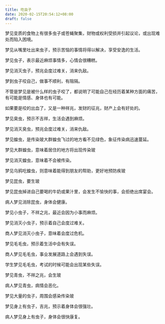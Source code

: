```yaml
---
title: 吃虫子
date: 2020-02-15T20:54:12+08:00
draft: false
---
```


梦见变质的食物上有很多虫子或苍蝇聚集，财物或权利受损并引起议论，或出现难处而陷入困境。




梦见从嘴里吐出来虫子，预示苦恼的事情将得以解决，享受安逸的生活。




梦见虫子，表示最近麻烦事情多，心情会很糟糕。




梦见消灭虫子，预兆会度过难关，消来仇敌。




梦到虫子咬自己，做事不顺利，有阻隔。

不管是梦见是被什么样的虫子咬了，都说明了可能自己在经历着某种方面的痛苦，有可能是情感、身体也有可能。

如果要是咬的出血了，又是一种祥兆，发财的征兆，财产上会有好处的。




梦见臭虫，预示不吉祥，生活会遇到麻烦。

梦见消灭臭虫，预兆会度过难关，消来仇敌。




梦见蝗虫，是传染玻大群蝗虫飞过的地方看不见绿色，象征传染病迅速蔓延。




梦见大群蝗虫，意味着居住的地方将出现传染玻


梦见消灭蝗虫，意味着不会被传染。




梦见乌鸦吃蝗虫，则意味着能得到朋友的帮助，更好地预防疾玻


梦见昆虫，要生玻


梦见昆虫掉进自己要喝的牛奶或果汁里，会发生不愉快的事，会拒绝出席宴会。




病人梦见消除昆虫，身体会健康。




梦见小虫子，不祥之兆，最近会因为小事而麻烦。




梦见消灭小虫子，预示着自己会度过难关。




商人梦见消灭小虫子，意味着会度过危机。




梦见毛毛虫，预示着生活中会有失误。




商人梦见毛毛虫，事业发展道路上会遇到失误。




学生梦见毛毛虫，考试的时候可能会出现某些失误。




梦见青虫，不祥之兆，会生玻


病人梦见青虫，病情会恶化。




梦见大量的虫子，周围会感染传染玻


梦见身上有虫子，吉兆，预示着身体会很强壮。




病人梦见身上有虫子，身体会很快康复。

